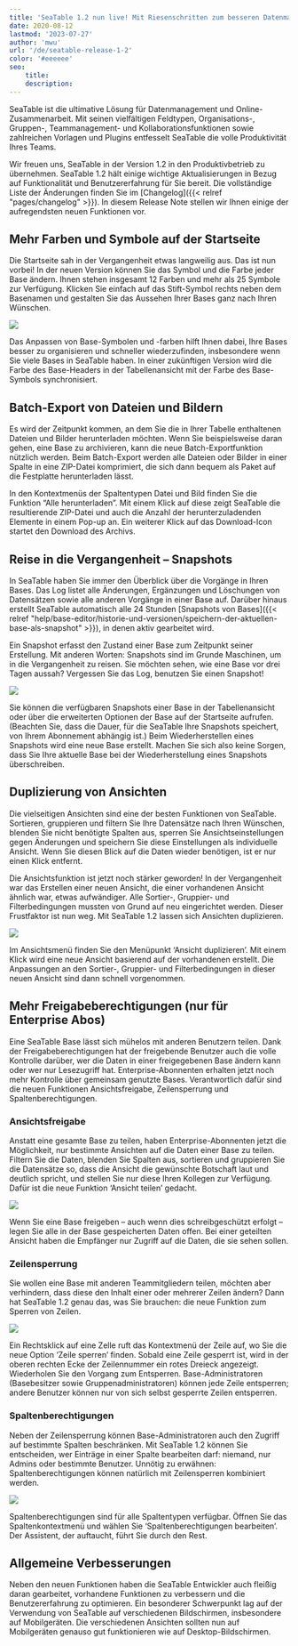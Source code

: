 ```yaml
---
title: 'SeaTable 1.2 nun live! Mit Riesenschritten zum besseren Datenmanagement - SeaTable'
date: 2020-08-12
lastmod: '2023-07-27'
author: 'mwu'
url: '/de/seatable-release-1-2'
color: '#eeeeee'
seo:
    title:
    description:
---
```


SeaTable ist die ultimative Lösung für Datenmanagement und Online-Zusammenarbeit. Mit seinen vielfältigen Feldtypen, Organisations-, Gruppen-, Teammanagement- und Kollaborationsfunktionen sowie zahlreichen Vorlagen und Plugins entfesselt SeaTable die volle Produktivität Ihres Teams.

Wir freuen uns, SeaTable in der Version 1.2 in den Produktivbetrieb zu übernehmen. SeaTable 1.2 hält einige wichtige Aktualisierungen in Bezug auf Funktionalität und Benutzererfahrung für Sie bereit. Die vollständige Liste der Änderungen finden Sie im [Changelog]({{< relref "pages/changelog" >}}). In diesem Release Note stellen wir Ihnen einige der aufregendsten neuen Funktionen vor.

## Mehr Farben und Symbole auf der Startseite

Die Startseite sah in der Vergangenheit etwas langweilig aus. Das ist nun vorbei! In der neuen Version können Sie das Symbol und die Farbe jeder Base ändern. Ihnen stehen insgesamt 12 Farben und mehr als 25 Symbole zur Verfügung. Klicken Sie einfach auf das Stift-Symbol rechts neben dem Basenamen und gestalten Sie das Aussehen Ihrer Bases ganz nach Ihren Wünschen.

![](baseColorAndIcon-711x501.jpg)

Das Anpassen von Base-Symbolen und -farben hilft Ihnen dabei, Ihre Bases besser zu organisieren und schneller wiederzufinden, insbesondere wenn Sie viele Bases in SeaTable haben. In einer zukünftigen Version wird die Farbe des Base-Headers in der Tabellenansicht mit der Farbe des Base-Symbols synchronisiert.

## Batch-Export von Dateien und Bildern

Es wird der Zeitpunkt kommen, an dem Sie die in Ihrer Tabelle enthaltenen Dateien und Bilder herunterladen möchten. Wenn Sie beispielsweise daran gehen, eine Base zu archivieren, kann die neue Batch-Exportfunktion nützlich werden. Beim Batch-Export werden alle Dateien oder Bilder in einer Spalte in eine ZIP-Datei komprimiert, die sich dann bequem als Paket auf die Festplatte herunterladen lässt.

In den Kontextmenüs der Spaltentypen Datei und Bild finden Sie die Funktion “Alle herunterladen”. Mit einem Klick auf diese zeigt SeaTable die resultierende ZIP-Datei und auch die Anzahl der herunterzuladenden Elemente in einem Pop-up an. Ein weiterer Klick auf das Download-Icon startet den Download des Archivs.

## Reise in die Vergangenheit – Snapshots

In SeaTable haben Sie immer den Überblick über die Vorgänge in Ihren Bases. Das Log listet alle Änderungen, Ergänzungen und Löschungen von Datensätzen sowie alle anderen Vorgänge in einer Base auf. Darüber hinaus erstellt SeaTable automatisch alle 24 Stunden [Snapshots von Bases]({{< relref "help/base-editor/historie-und-versionen/speichern-der-aktuellen-base-als-snapshot" >}}), in denen aktiv gearbeitet wird.

Ein Snapshot erfasst den Zustand einer Base zum Zeitpunkt seiner Erstellung. Mit anderen Worten: Snapshots sind im Grunde Maschinen, um in die Vergangenheit zu reisen. Sie möchten sehen, wie eine Base vor drei Tagen aussah? Vergessen Sie das Log, benutzen Sie einen Snapshot!

![](Snapshots.png)

Sie können die verfügbaren Snapshots einer Base in der Tabellenansicht oder über die erweiterten Optionen der Base auf der Startseite aufrufen. (Beachten Sie, dass die Dauer, für die SeaTable Ihre Snapshots speichert, von Ihrem Abonnement abhängig ist.) Beim Wiederherstellen eines Snapshots wird eine neue Base erstellt. Machen Sie sich also keine Sorgen, dass Sie Ihre aktuelle Base bei der Wiederherstellung eines Snapshots überschreiben.

## Duplizierung von Ansichten

Die vielseitigen Ansichten sind eine der besten Funktionen von SeaTable. Sortieren, gruppieren und filtern Sie Ihre Datensätze nach Ihren Wünschen, blenden Sie nicht benötigte Spalten aus, sperren Sie Ansichtseinstellungen gegen Änderungen und speichern Sie diese Einstellungen als individuelle Ansicht. Wenn Sie diesen Blick auf die Daten wieder benötigen, ist er nur einen Klick entfernt.

Die Ansichtsfunktion ist jetzt noch stärker geworden! In der Vergangenheit war das Erstellen einer neuen Ansicht, die einer vorhandenen Ansicht ähnlich war, etwas aufwändiger. Alle Sortier-, Gruppier- und Filterbedingungen mussten von Grund auf neu eingerichtet werden. Dieser Frustfaktor ist nun weg. Mit SeaTable 1.2 lassen sich Ansichten duplizieren.

![](duplicate_view.png)

Im Ansichtsmenü finden Sie den Menüpunkt ‘Ansicht duplizieren’. Mit einem Klick wird eine neue Ansicht basierend auf der vorhandenen erstellt. Die Anpassungen an den Sortier-, Gruppier- und Filterbedingungen in dieser neuen Ansicht sind dann schnell vorgenommen.

## Mehr Freigabeberechtigungen (nur für Enterprise Abos)

Eine SeaTable Base lässt sich mühelos mit anderen Benutzern teilen. Dank der Freigabeberechtigungen hat der freigebende Benutzer auch die volle Kontrolle darüber, wer die Daten in einer freigegebenen Base ändern kann oder wer nur Lesezugriff hat. Enterprise-Abonnenten erhalten jetzt noch mehr Kontrolle über gemeinsam genutzte Bases. Verantwortlich dafür sind die neuen Funktionen Ansichtsfreigabe, Zeilensperrung und Spaltenberechtigungen.

### Ansichtsfreigabe

Anstatt eine gesamte Base zu teilen, haben Enterprise-Abonnenten jetzt die Möglichkeit, nur bestimmte Ansichten auf die Daten einer Base zu teilen. Filtern Sie die Daten, blenden Sie Spalten aus, sortieren und gruppieren Sie die Datensätze so, dass die Ansicht die gewünschte Botschaft laut und deutlich spricht, und stellen Sie nur diese Ihren Kollegen zur Verfügung. Dafür ist die neue Funktion ‘Ansicht teilen’ gedacht.

![](share_view.png)

Wenn Sie eine Base freigeben – auch wenn dies schreibgeschützt erfolgt – legen Sie alle in der Base gespeicherten Daten offen. Bei einer geteilten Ansicht haben die Empfänger nur Zugriff auf die Daten, die sie sehen sollen.

### Zeilensperrung

Sie wollen eine Base mit anderen Teammitgliedern teilen, möchten aber verhindern, dass diese den Inhalt einer oder mehrerer Zeilen ändern? Dann hat SeaTable 1.2 genau das, was Sie brauchen: die neue Funktion zum Sperren von Zeilen.

![](lock_row.png)

Ein Rechtsklick auf eine Zelle ruft das Kontextmenü der Zeile auf, wo Sie die neue Option ‘Zeile sperren’ finden. Sobald eine Zeile gesperrt ist, wird in der oberen rechten Ecke der Zeilennummer ein rotes Dreieck angezeigt. Wiederholen Sie den Vorgang zum Entsperren. Base-Administratoren (Basebesitzer sowie Gruppenadministratoren) können jede Zeile entsperren; andere Benutzer können nur von sich selbst gesperrte Zeilen entsperren.

### Spaltenberechtigungen

Neben der Zeilensperrung können Base-Administratoren auch den Zugriff auf bestimmte Spalten beschränken. Mit SeaTable 1.2 können Sie entscheiden, wer Einträge in einer Spalte bearbeiten darf: niemand, nur Admins oder bestimmte Benutzer. Unnötig zu erwähnen: Spaltenberechtigungen können natürlich mit Zeilensperren kombiniert werden.

![](column_permission.png)

Spaltenberechtigungen sind für alle Spaltentypen verfügbar. Öffnen Sie das Spaltenkontextmenü und wählen Sie ‘Spaltenberechtigungen bearbeiten’. Der Assistent, der auftaucht, führt Sie durch den Rest.

## Allgemeine Verbesserungen

Neben den neuen Funktionen haben die SeaTable Entwickler auch fleißig daran gearbeitet, vorhandene Funktionen zu verbessern und die Benutzererfahrung zu optimieren. Ein besonderer Schwerpunkt lag auf der Verwendung von SeaTable auf verschiedenen Bildschirmen, insbesondere auf Mobilgeräten. Die verschiedenen Ansichten sollten nun auf Mobilgeräten genauso gut funktionieren wie auf Desktop-Bildschirmen.
